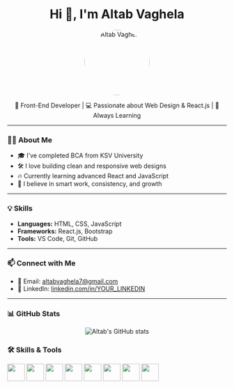 <h1 align="center">Hi 👋, I'm Altab Vaghela</h1>

<p align="center">
  <img src="./profile.jpg" width="150" style="border-radius: 50%;" alt="Altab Vaghela"/>
</p>

<p align="center">
  🚀 Front-End Developer | 💻 Passionate about Web Design & React.js | 🌱 Always Learning  
</p>

---

### 👨‍💻 About Me

- 🎓 I’ve completed BCA from KSV University
- 🛠️ I love building clean and responsive web designs
- 🔥 Currently learning advanced React and JavaScript
- 🎯 I believe in smart work, consistency, and growth

---

### 💡 Skills

- **Languages:** HTML, CSS, JavaScript  
- **Frameworks:** React.js, Bootstrap  
- **Tools:** VS Code, Git, GitHub  

---

### 📫 Connect with Me

- 📧 Email: altabvaghela7@gmail.com  
- 💼 LinkedIn: [linkedin.com/in/YOUR_LINKEDIN](https://linkedin.com/in/YOUR_LINKEDIN)

---

### 📊 GitHub Stats

<p align="center">
  <img src="https://github-readme-stats.vercel.app/api?username=YOUR_GITHUB_USERNAME&show_icons=true&theme=radical" alt="Altab's GitHub stats"/>
</p>

### 🛠️ Skills & Tools

<p>
  <img src="[./images/html.png](https://img.icons8.com/color/48/html-5.png](https://img.icons8.com/color/48/html-5.png)" width="40px"/>
  <img src="./images/css.png" width="40px"/>
  <img src="./images/javascript.png" width="40px"/>
  <img src="./images/bootstrap.png" width="40px"/>
  <img src="./images/react.png" width="40px"/>
  <img src="./images/git.png" width="40px"/>
  <img src="./images/github.png" width="40px"/>
  <img src="./images/vscode.png" width="40px"/>
</p>
